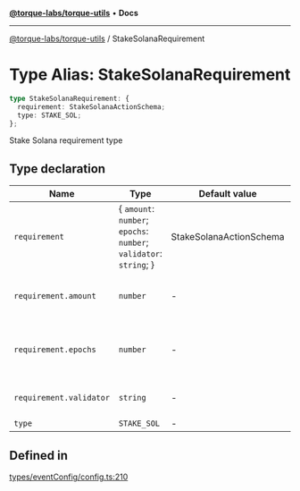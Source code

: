 [**@torque-labs/torque-utils**](../README.md) • **Docs**

***

[@torque-labs/torque-utils](../README.md) / StakeSolanaRequirement

# Type Alias: StakeSolanaRequirement

```ts
type StakeSolanaRequirement: {
  requirement: StakeSolanaActionSchema;
  type: STAKE_SOL;
};
```

Stake Solana requirement type

## Type declaration

| Name | Type | Default value | Description |
| ------ | ------ | ------ | ------ |
| `requirement` | \{ `amount`: `number`; `epochs`: `number`; `validator`: `string`; \} | StakeSolanaActionSchema | - |
| `requirement.amount` | `number` | - | The minimum amount to stake |
| `requirement.epochs` | `number` | - | The minimum number of epochs to stake for |
| `requirement.validator` | `string` | - | The validator to stake with |
| `type` | `STAKE_SOL` | - | - |

## Defined in

[types/eventConfig/config.ts:210](https://github.com/torque-labs/torque-utils/blob/3bd29ca22f900f1cf2686f7f240bf82e15337207/types/eventConfig/config.ts#L210)
